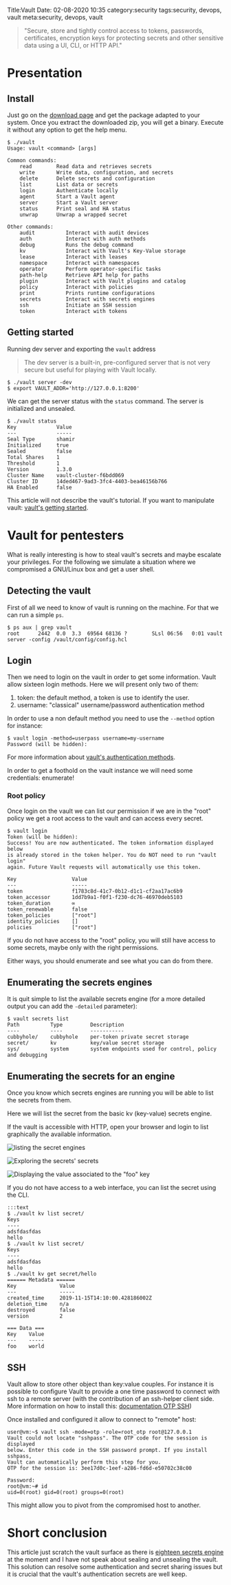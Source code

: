 Title:Vault
Date: 02-08-2020 10:35
category:security
tags:security, devops, vault
meta:security, devops, vault

> "Secure, store and tightly control access to tokens, passwords, certificates, encryption keys for protecting secrets and other sensitive data using a UI, CLI, or HTTP API."

<!-- PELICAN_END_SUMMARY -->

# Presentation

## Install

Just go on the [download page](https://www.vaultproject.io/downloads.html) and
get the package adapted to your system. Once you extract the downloaded zip, you
will get a binary. Execute it without any option to get the help menu.

    $ ./vault
    Usage: vault <command> [args]

    Common commands:
        read        Read data and retrieves secrets
        write       Write data, configuration, and secrets
        delete      Delete secrets and configuration
        list        List data or secrets
        login       Authenticate locally
        agent       Start a Vault agent
        server      Start a Vault server
        status      Print seal and HA status
        unwrap      Unwrap a wrapped secret

    Other commands:
        audit          Interact with audit devices
        auth           Interact with auth methods
        debug          Runs the debug command
        kv             Interact with Vault's Key-Value storage
        lease          Interact with leases
        namespace      Interact with namespaces
        operator       Perform operator-specific tasks
        path-help      Retrieve API help for paths
        plugin         Interact with Vault plugins and catalog
        policy         Interact with policies
        print          Prints runtime configurations
        secrets        Interact with secrets engines
        ssh            Initiate an SSH session
        token          Interact with tokens

## Getting started

Running dev server and exporting the `vault` address
>The dev server is a built-in, pre-configured server that is not very secure but useful for playing with Vault locally.

    $ ./vault server -dev
    $ export VAULT_ADDR='http://127.0.0.1:8200'

We can get the server status with the `status` command. The server is
initialized and unsealed.

    $ ./vault status
    Key             Value
    ---             -----
    Seal Type       shamir
    Initialized     true
    Sealed          false
    Total Shares    1
    Threshold       1
    Version         1.3.0
    Cluster Name    vault-cluster-f6bdd069
    Cluster ID      14ded467-9ad3-3fc4-4403-bea46156b766
    HA Enabled      false

This article will not describe the vault's tutorial. If you want to
manipulate vault:
[vault's getting started](https://www.vaultproject.io/intro/getting-started/index.html).


# Vault for pentesters

What is really interesting is how to steal vault's secrets and maybe escalate
your privileges.
For the following we simulate a situation where we compromised a GNU/Linux
box and get a user shell.

## Detecting the vault

First of all we need to know of vault is running on the machine. For that we can
run a simple `ps`.

    $ ps aux | grep vault
    root      2442  0.0  3.3  69564 68136 ?        SLsl 06:56   0:01 vault server -config /vault/config/config.hcl

## Login

Then we need to login on the vault in order to get some information. Vault allow
sixteen login methods. Here we will present only two of them:

1. token: the default method, a token is use to identify the user.
2. username: "classical" username/password authentication method

In order to use a non default method you need to use the `--method` option for
instance:

    $ vault login -method=userpass username=my-username
    Password (will be hidden):

For more information about
[vault's authentication methods](https://www.vaultproject.io/docs/auth/index.html).

In order to get a foothold on the vault instance we will need some
credentials: enumerate!

### Root policy

Once login on the vault we can list our permission if we are in the "root"
policy we get a root access to the vault and can access every secret.

    $ vault login
    Token (will be hidden):
    Success! You are now authenticated. The token information displayed below
    is already stored in the token helper. You do NOT need to run "vault login"
    again. Future Vault requests will automatically use this token.

    Key                  Value
    ---                  -----
    token                f1783c8d-41c7-0b12-d1c1-cf2aa17ac6b9
    token_accessor       1dd7b9a1-f0f1-f230-dc76-46970deb5103
    token_duration       ∞
    token_renewable      false
    token_policies       ["root"]
    identity_policies    []
    policies             ["root"]


If you do not have access to the "root" policy, you will still have access to
some secrets, maybe only with the right permissions.

Either ways, you should enumerate and see what you can do from there.

## Enumerating the secrets engines

It is quit simple to list the available secrets engine (for a more detailed
output you can add the `-detailed` parameter):

    $ vault secrets list
    Path          Type         Description
    ----          ----         -----------
    cubbyhole/    cubbyhole    per-token private secret storage
    secret/       kv           key/value secret storage
    sys/          system       system endpoints used for control, policy and debugging

## Enumerating the secrets for an engine

Once you know which secrets engines are running you will be able to list the
secrets from them.

Here we will list the secret from the basic kv (key-value) secrets engine.

If the vault is accessible with HTTP, open your browser and login to list
graphically the available information.

![listing the secret engines](/media/2020.02/vault_1.png)

![Exploring the secrets' secrets](/media/2020.02/vault_2.png)

![Displaying the value associated to the "foo" key](/media/2020.02/vault_3.png)

If you do not have access to a web interface, you can list the secret using the
CLI.

    :::text
    $ ./vault kv list secret/
    Keys
    ----
    adsfdasfdas
    hello
    $ ./vault kv list secret/
    Keys
    ----
    adsfdasfdas
    hello
    $ ./vault kv get secret/hello
    ====== Metadata ======
    Key              Value
    ---              -----
    created_time     2019-11-15T14:10:00.428186002Z
    deletion_time    n/a
    destroyed        false
    version          2

    === Data ===
    Key    Value
    ---    -----
    foo    world


## SSH

Vault allow to store other object than key:value couples. For instance it is
possible to configure Vault to provide a one time password to connect with ssh
to a remote server (with the contribution of an ssh-helper client side. More
information on how to install this:
[documentation OTP SSH](https://www.vaultproject.io/docs/secrets/ssh/one-time-ssh-passwords.html))

Once installed and configured it allow to connect to "remote" host:

    user@vm:~$ vault ssh -mode=otp -role=root_otp root@127.0.0.1
    Vault could not locate "sshpass". The OTP code for the session is displayed
    below. Enter this code in the SSH password prompt. If you install sshpass,
    Vault can automatically perform this step for you.
    OTP for the session is: 3ee17d0c-1eef-a286-fd6d-e50702c38c00

    Password:
    root@vm:~# id
    uid=0(root) gid=0(root) groups=0(root)

This might allow you to pivot from the compromised host to another.

# Short conclusion

This article just scratch the vault surface as there is [eighteen secrets
engine](https://www.vaultproject.io/docs/secrets/index.html) at the moment and I
have not speak about sealing and unsealing the vault.
This solution can resolve some authentication and secret sharing issues but
it is crucial that the vault's authentication secrets are well keep.

